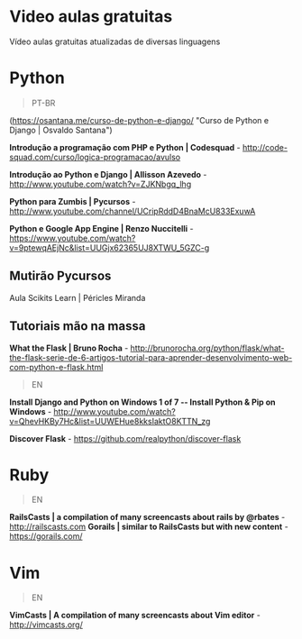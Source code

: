 Video aulas gratuitas
=====================

Vídeo aulas gratuitas atualizadas de diversas linguagens

Python
======

> PT-BR

(https://osantana.me/curso-de-python-e-django/ "Curso de Python e Django | Osvaldo Santana")

**Introdução a programação com PHP e Python | Codesquad** - http://code-squad.com/curso/logica-programacao/avulso

**Introdução ao Python e Django | Allisson Azevedo** - http://www.youtube.com/watch?v=ZJKNbgq_lhg

**Python para Zumbis | Pycursos** - http://www.youtube.com/channel/UCripRddD4BnaMcU833ExuwA

**Python e Google App Engine | Renzo Nuccitelli** - https://www.youtube.com/watch?v=9ptewqAEjNc&list=UUGjx62365UJ8XTWU_5GZC-g


Mutirão Pycursos
----------------

Aula Scikits Learn | Péricles Miranda


Tutoriais mão na massa
----------------------

**What the Flask | Bruno Rocha** - http://brunorocha.org/python/flask/what-the-flask-serie-de-6-artigos-tutorial-para-aprender-desenvolvimento-web-com-python-e-flask.html


> EN

**Install Django and Python on Windows 1 of 7 -- Install Python & Pip on Windows** - http://www.youtube.com/watch?v=QhevHKBy7Hc&list=UUWEHue8kksIaktO8KTTN_zg

**Discover Flask** - https://github.com/realpython/discover-flask

Ruby
====

> EN

**RailsCasts | a compilation of many screencasts about rails by @rbates** - http://railscasts.com
**Gorails | similar to RailsCasts but with new content** - https://gorails.com/

Vim
===

> EN

**VimCasts | A compilation of many screencasts about Vim editor** - http://vimcasts.org/



